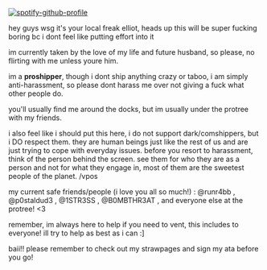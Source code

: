 [![spotify-github-profile](https://spotify-github-profile.kittinanx.com/api/view?uid=31gso7f2p4lrmgghgzyc5asyl6am&cover_image=true&theme=novatorem&show_offline=false&background_color=121212&interchange=false&bar_color=53b14f&bar_color_cover=false)](https://spotify-github-profile.kittinanx.com/api/view?uid=31gso7f2p4lrmgghgzyc5asyl6am&redirect=true)

hey guys wsg it's your local freak elliot, heads up this will be super fucking boring bc i dont feel like putting effort into it

im currently taken by the love of my life and future husband, so please, no flirting with me unless youre him.

im a **proshipper**, though i dont ship anything crazy or taboo, i am simply anti-harassment, so please dont harass me over not giving a fuck what other people do.

you'll usually find me around the docks, but im usually under the protree with my friends.

i also feel like i should put this here, i do not support dark/comshippers, but i DO respect them. they are human beings just like the rest of us and are just trying to cope with everyday issues. before you resort to harassment, think of the person behind the screen. see them for who they are as a person and not for what they engage in, most of them are the sweetest people of the planet. /vpos

my current safe friends/people (i love you all so much!) : @runr4bb , @p0staldud3 , @1STR3SS , @B0MBTHR3AT , and everyone else at the protree! <3

remember, im always here to help if you need to vent, this includes to everyone! ill try to help as best as i can :]

baii!! please remember to check out my strawpages and sign my ata before you go!

